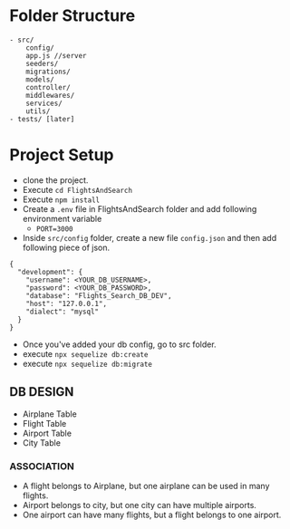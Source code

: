 # Folder Structure
    - src/
        config/
        app.js //server
        seeders/
        migrations/
        models/
        controller/
        middlewares/
        services/
        utils/
    - tests/ [later]

# Project Setup
 - clone the project.
 - Execute `cd FlightsAndSearch` 
 - Execute `npm install`
 - Create a `.env` file in FlightsAndSearch folder and add following environment variable
    - `PORT=3000`
 - Inside `src/config` folder, create a new file `config.json` and then add following piece of json.

```
{
  "development": {
    "username": <YOUR_DB_USERNAME>,
    "password": <YOUR_DB_PASSWORD>,
    "database": "Flights_Search_DB_DEV",
    "host": "127.0.0.1",
    "dialect": "mysql"
  }
}
```
- Once you've added your db config, go to src folder.
- execute `npx sequelize db:create`
- execute `npx sequelize db:migrate`


## DB DESIGN
   - Airplane Table
   - Flight Table
   - Airport Table
   - City Table

   ### ASSOCIATION
   - A flight belongs to Airplane, but one airplane can be used in many flights.
   - Airport belongs to city, but one city can have multiple airports.
   - One airport can have many flights, but a flight belongs to one airport.